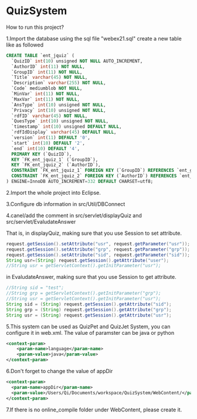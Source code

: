 # QuizSystem

How to run this project?

1.Import the database using the sql file "webex21.sql"
create a new table like as followed
```sql
CREATE TABLE `ent_jquiz` (
  `QuizID` int(10) unsigned NOT NULL AUTO_INCREMENT,
  `AuthorID` int(11) NOT NULL,
  `GroupID` int(11) NOT NULL,
  `Title` varchar(45) NOT NULL,
  `Description` varchar(255) NOT NULL,
  `Code` mediumblob NOT NULL,
  `MinVar` int(11) NOT NULL,
  `MaxVar` int(11) NOT NULL,
  `AnsType` int(10) unsigned NOT NULL,
  `Privacy` int(10) unsigned NOT NULL,
  `rdfID` varchar(45) NOT NULL,
  `QuesType` int(10) unsigned NOT NULL,
  `timestamp` int(10) unsigned DEFAULT NULL,
  `rdfIdDisplay` varchar(45) DEFAULT NULL,
  `version` int(11) DEFAULT '0',
  `start` int(10) DEFAULT '2',
  `end` int(10) DEFAULT '4',
  PRIMARY KEY (`QuizID`),
  KEY `FK_ent_jquiz_1` (`GroupID`),
  KEY `FK_ent_jquiz_2` (`AuthorID`),
  CONSTRAINT `FK_ent_jquiz_1` FOREIGN KEY (`GroupID`) REFERENCES `ent_group` (`id`),
  CONSTRAINT `FK_ent_jquiz_2` FOREIGN KEY (`AuthorID`) REFERENCES `ent_user` (`id`)
) ENGINE=InnoDB AUTO_INCREMENT=332 DEFAULT CHARSET=utf8;
```
2.Import the whole project into Eclipse.

3.Configure db information in src/Util/DBConnect

4.canel/add the comment in src/servlet/displayQuiz and src/servlet/EvaludateAnswer

That is, in displayQuiz, making sure that you use Session to set attribute.
```java
request.getSession().setAttribute("usr", request.getParameter("usr"));
request.getSession().setAttribute("grp", request.getParameter("grp"));
request.getSession().setAttribute("sid", request.getParameter("sid"));
String usr=(String) request.getSession().getAttribute("user");
//String usr = getServletContext().getInitParameter("usr");
```

in EvaludateAnswer, making sure that you use Session to get attribute.
```java
//String sid = "test";
//String grp = getServletContext().getInitParameter("grp");
//String usr = getServletContext().getInitParameter("usr");
String sid = (String) request.getSession().getAttribute("sid");
String grp = (String) request.getSession().getAttribute("grp");
String usr = (String) request.getSession().getAttribute("usr");
```

5.This system can be used as QuizPet and QuizJet System, you can configure it in web.xml. The value of paramster can be java or python
```xml
<context-param>
    <param-name>language</param-name>
    <param-value>java</param-value>
</context-param>
```
6.Don't forget to change the value of appDir
```xml
<context-param>
  <param-name>appDir</param-name>
  <param-value>/Users/Qi/Documents/workspace/QuizSystem/WebContent/</param-value>
</context-param>
```

7.If there is no online_compile folder under WebContent, please create it.
